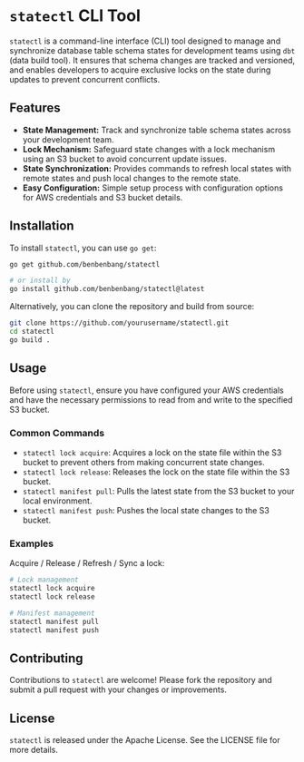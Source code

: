 # `statectl` CLI Tool

`statectl` is a command-line interface (CLI) tool designed to manage and synchronize database table schema states for development teams using `dbt` (data build tool). It ensures that schema changes are tracked and versioned, and enables developers to acquire exclusive locks on the state during updates to prevent concurrent conflicts.



## Features

- **State Management:** Track and synchronize table schema states across your development team.
- **Lock Mechanism:** Safeguard state changes with a lock mechanism using an S3 bucket to avoid concurrent update issues.
- **State Synchronization:** Provides commands to refresh local states with remote states and push local changes to the remote state.
- **Easy Configuration:** Simple setup process with configuration options for AWS credentials and S3 bucket details.



## Installation

To install `statectl`, you can use `go get`:

```bash
go get github.com/benbenbang/statectl

# or install by
go install github.com/benbenbang/statectl@latest
```

Alternatively, you can clone the repository and build from source:

```bash
git clone https://github.com/yourusername/statectl.git
cd statectl
go build .
```



## Usage

Before using `statectl`, ensure you have configured your AWS credentials and have the necessary permissions to read from and write to the specified S3 bucket.

### Common Commands

- `statectl lock acquire`: Acquires a lock on the state file within the S3 bucket to prevent others from making concurrent state changes.
- `statectl lock release`: Releases the lock on the state file within the S3 bucket.
- `statectl manifest pull`: Pulls the latest state from the S3 bucket to your local environment.
- `statectl manifest push`: Pushes the local state changes to the S3 bucket.

### Examples

Acquire / Release / Refresh / Sync a lock:

```bash
# Lock management
statectl lock acquire
statectl lock release

# Manifest management
statectl manifest pull
statectl manifest push
```



## Contributing

Contributions to `statectl` are welcome! Please fork the repository and submit a pull request with your changes or improvements.

## License

`statectl` is released under the Apache License. See the LICENSE file for more details.
